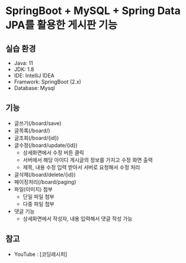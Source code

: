 # SpringBoot + MySQL + Spring Data JPA를 활용한 게시판 기능

## 실습 환경
+ Java: 11
+ JDK: 1.8
+ IDE: IntelliJ IDEA
+ Framwork: SpringBoot (2.x)
+ Database: Mysql

## 기능
+ 글쓰기(/board/save)
+ 글목록(/board/)
+ 글조회(/board/{id})
+ 글수정(/board/update/{id})
  * 상세화면에서 수정 버튼 클릭
  * 서버에서 해당 아이디 게시글의 정보를 가지고 수정 화면 출력
  * 제목, 내용 수정 입력 받아서 서버로 요청해서 수정 처리
+ 글삭제(/board/delete/{id})
+ 페이징처리(/board/paging)
+ 파일(이미지) 첨부
  * 단일 파일 첨부
  * 다중 파일 첨부
+ 댓글 기능
  * 상세화면에서 작성자, 내용 입력해서 댓글 작성 가능 
## 참고
+ YouTube : [코딩레시피]
